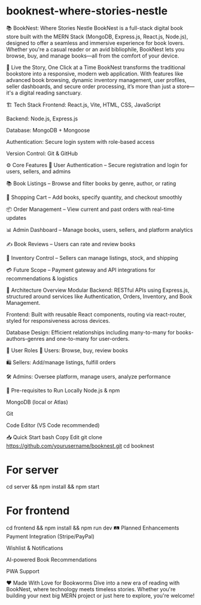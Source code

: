 # booknest-where-stories-nestle

📚 BookNest: Where Stories Nestle
BookNest is a full-stack digital book store built with the MERN Stack (MongoDB, Express.js, React.js, Node.js), designed to offer a seamless and immersive experience for book lovers. Whether you're a casual reader or an avid bibliophile, BookNest lets you browse, buy, and manage books—all from the comfort of your device.

🚀 Live the Story, One Click at a Time
BookNest transforms the traditional bookstore into a responsive, modern web application. With features like advanced book browsing, dynamic inventory management, user profiles, seller dashboards, and secure order processing, it’s more than just a store—it's a digital reading sanctuary.

🏗️ Tech Stack
Frontend: React.js, Vite, HTML, CSS, JavaScript

Backend: Node.js, Express.js

Database: MongoDB + Mongoose

Authentication: Secure login system with role-based access

Version Control: Git & GitHub

⚙️ Core Features
🔐 User Authentication – Secure registration and login for users, sellers, and admins

📚 Book Listings – Browse and filter books by genre, author, or rating

🛒 Shopping Cart – Add books, specify quantity, and checkout smoothly

📦 Order Management – View current and past orders with real-time updates

📊 Admin Dashboard – Manage books, users, sellers, and platform analytics

✍️ Book Reviews – Users can rate and review books

🔄 Inventory Control – Sellers can manage listings, stock, and shipping

💳 Future Scope – Payment gateway and API integrations for recommendations & logistics

🔧 Architecture Overview
Modular Backend: RESTful APIs using Express.js, structured around services like Authentication, Orders, Inventory, and Book Management.

Frontend: Built with reusable React components, routing via react-router, styled for responsiveness across devices.

Database Design: Efficient relationships including many-to-many for books-authors-genres and one-to-many for user-orders.

🧠 User Roles
👤 Users: Browse, buy, review books

🛍️ Sellers: Add/manage listings, fulfill orders

🛠️ Admins: Oversee platform, manage users, analyze performance

🔑 Pre-requisites to Run Locally
Node.js & npm

MongoDB (local or Atlas)

Git

Code Editor (VS Code recommended)

📥 Quick Start
bash
Copy
Edit
git clone https://github.com/yourusername/booknest.git
cd booknest
# For server
cd server && npm install && npm start
# For frontend
cd frontend && npm install && npm run dev
🛤️ Planned Enhancements
Payment Integration (Stripe/PayPal)

Wishlist & Notifications

AI-powered Book Recommendations

PWA Support

❤️ Made With Love for Bookworms
Dive into a new era of reading with BookNest, where technology meets timeless stories. Whether you're building your next big MERN project or just here to explore, you're welcome!
